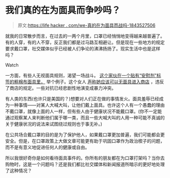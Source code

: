 # 我们真的在为面具而争吵吗？

> 原文:[https://life hacker . com/we-真的在为面具而战吗-1843527506](https://lifehacker.com/are-we-really-fighting-with-each-other-over-masks-1843527506)

就我的日常散步而言，在过去的一两个月里，口罩已经悄悄地变得越来越普遍了。有的人穿，有的人不穿，反正我们都是过马路互相避让。但是现在一些地方的规定要求戴口罩，社交媒体似乎已经被人们争论的沸沸扬扬了。现实生活中也是这样吗？

Watch

一方面，有些人无视面具规则，渴望一场战斗。 [这个家伙在一个贴有“安慰剂”标签的粗棉布面具里，](https://twitter.com/keithedwards/status/1262396944066007046) 举个例子。这个女人 [声称她应该可以无面具进入商店](https://twitter.com/kharyp/status/1262074477921198082) ，违反了商店的规定。一些对抗已经悲剧性地演变成暴力冲突。

有人类的东西(也许只是美国的？)想要对人们正在做的事情发火。面具羞辱已经成为一种事情——对某人大喊大叫，让他们戴上面具。也许这个人有一个愚蠢的理由不戴口罩，就像上面的人一样，但有些人由于健康状况不能戴口罩。(你不一定能通过观察某人来判断他们属于哪一类，而且一些大喊大叫的人用一种可能不真诚的关于健康状况的说法来试图绕过规则也于事无补。)

在公共场合戴口罩的目的是为了保护他人，如果戴口罩更加普遍，我们可能都会更安全。但是，在口罩政策上大做文章可能更有助于巩固口罩作为政治楔子的问题，而不是有意义地促进任何人的健康或自由。

所以我很好奇你是如何看待面具事件的。你所有的朋友都在为口罩打架吗？当你去购物时，这是一个问题吗？还是我们都比社交媒体和新闻报道所暗示的更好地处理了这种情况？